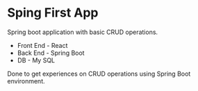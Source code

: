 # Sping First App

Spring boot application with basic CRUD operations. 

* Front End - React
* Back End - Spring Boot
* DB - My SQL


 Done to get experiences on CRUD operations using Spring Boot environment.
